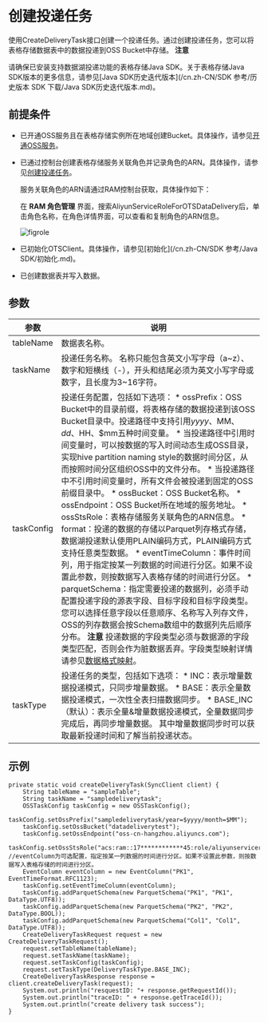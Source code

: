 创建投递任务 
===========================

使用CreateDeliveryTask接口创建一个投递任务。通过创建投递任务，您可以将表格存储数据表中的数据投递到OSS Bucket中存储。
**注意**



请确保已安装支持数据湖投递功能的表格存储Java SDK。关于表格存储Java SDK版本的更多信息，请参见[Java SDK历史迭代版本](/cn.zh-CN/SDK 参考/历史版本 SDK 下载/Java SDK历史迭代版本.md)。

前提条件 
-------------------------

* 已开通OSS服务且在表格存储实例所在地域创建Bucket。具体操作，请参见[开通OSS服务](/cn.zh-CN/快速入门/开通OSS服务.md)。

  

* 已通过控制台创建表格存储服务关联角色并记录角色的ARN。具体操作，请参见[创建投递任务](/cn.zh-CN/功能介绍/数据湖投递/快速入门.md)。

  服务关联角色的ARN请通过RAM控制台获取，具体操作如下：

  在 **RAM 角色管理** 界面，搜索AliyunServiceRoleForOTSDataDelivery后，单击角色名称，在角色详情界面，可以查看和复制角色的ARN信息。

  ![figrole](https://static-aliyun-doc.oss-accelerate.aliyuncs.com/assets/img/zh-CN/2837955061/p182906.png)
  

* 已初始化OTSClient。具体操作，请参见[初始化](/cn.zh-CN/SDK 参考/Java SDK/初始化.md)。

  

* 已创建数据表并写入数据。

  




参数 
-----------------------



|     参数     |                                                                                                                                                                                                                                                                                                                                                                                                                                                                                                                                                                         说明                                                                                                                                                                                                                                                                                                                                                                                                                                                                                                                                                                          |
|------------|-----------------------------------------------------------------------------------------------------------------------------------------------------------------------------------------------------------------------------------------------------------------------------------------------------------------------------------------------------------------------------------------------------------------------------------------------------------------------------------------------------------------------------------------------------------------------------------------------------------------------------------------------------------------------------------------------------------------------------------------------------------------------------------------------------------------------------------------------------------------------------------------------------------------------------------------------------------------------------------------------------------------------------------------------------------------------------------------------------------------------------------------------------|
| tableName  | 数据表名称。                                                                                                                                                                                                                                                                                                                                                                                                                                                                                                                                                                                                                                                                                                                                                                                                                                                                                                                                                                                                                                                                                                                                              |
| taskName   | 投递任务名称。  名称只能包含英文小写字母（a\~z）、数字和短横线（-），开头和结尾必须为英文小写字母或数字，且长度为3\~16字符。                                                                                                                                                                                                                                                                                                                                                                                                                                                                                                                                                                                                                                                                                                                                                                                                                                                                                                                                                                                                                                                                |
| taskConfig | 投递任务配置，包括如下选项： * ossPrefix：OSS Bucket中的目录前缀，将表格存储的数据投递到该OSS Bucket目录中。投递路径中支持引用$yyyy、$MM、$dd、$HH、$mm五种时间变量。 * 当投递路径中引用时间变量时，可以按数据的写入时间动态生成OSS目录，实现hive partition naming style的数据时间分区，从而按照时间分区组织OSS中的文件分布。   * 当投递路径中不引用时间变量时，所有文件会被投递到固定的OSS前缀目录中。     * ossBucket：OSS Bucket名称。   * ossEndpoint：OSS Bucket所在地域的服务地址。   * ossStsRole：表格存储服务关联角色的ARN信息。   * format：投递的数据的存储以Parquet列存格式存储，数据湖投递默认使用PLAIN编码方式，PLAIN编码方式支持任意类型数据。   * eventTimeColumn：事件时间列，用于指定按某一列数据的时间进行分区。如果不设置此参数，则按数据写入表格存储的时间进行分区。   * parquetSchema：指定需要投递的数据列，必须手动配置投递字段的源表字段、目标字段和目标字段类型。 您可以选择任意字段以任意顺序、名称写入列存文件，OSS的列存数据会按Schema数组中的数据列先后顺序分布。 **注意** 投递数据的字段类型必须与数据源的字段类型匹配，否则会作为脏数据丢弃。字段类型映射详情请参见[数据格式映射](/cn.zh-CN/功能介绍/数据湖投递/快速入门.md)。    |
| taskType   | 投递任务的类型，包括如下选项： * INC：表示增量数据投递模式，只同步增量数据。   * BASE：表示全量数据投递模式，一次性全表扫描数据同步。   * BASE_INC（默认）：表示全量\&增量数据投递模式，全量数据同步完成后，再同步增量数据。 其中增量数据同步时可以获取最新投递时间和了解当前投递状态。                                                                                                                                                                                                                                                                                                                                                                                                                                                                                                                                                                                                                                                                                                                                                                                                                                     |



示例 
-----------------------



    private static void createDeliveryTask(SyncClient client) {
        String tableName = "sampleTable";
        String taskName = "sampledeliverytask";
        OSSTaskConfig taskConfig = new OSSTaskConfig();
        taskConfig.setOssPrefix("sampledeliverytask/year=$yyyy/month=$MM");
        taskConfig.setOssBucket("datadeliverytest");
        taskConfig.setOssEndpoint("oss-cn-hangzhou.aliyuncs.com");
        taskConfig.setOssStsRole("acs:ram::17************45:role/aliyunserviceroleforotsdatadelivery"); //eventColumn为可选配置，指定按某一列数据的时间进行分区。如果不设置此参数，则按数据写入表格存储的时间进行分区。
        EventColumn eventColumn = new EventColumn("PK1", EventTimeFormat.RFC1123);
        taskConfig.setEventTimeColumn(eventColumn);
        taskConfig.addParquetSchema(new ParquetSchema("PK1", "PK1", DataType.UTF8));
        taskConfig.addParquetSchema(new ParquetSchema("PK2", "PK2", DataType.BOOL));
        taskConfig.addParquetSchema(new ParquetSchema("Col1", "Col1", DataType.UTF8));
        CreateDeliveryTaskRequest request = new CreateDeliveryTaskRequest();
        request.setTableName(tableName);
        request.setTaskName(taskName);
        request.setTaskConfig(taskConfig);
        request.setTaskType(DeliveryTaskType.BASE_INC);
        CreateDeliveryTaskResponse response = client.createDeliveryTask(request);
        System.out.println("resquestID: "+ response.getRequestId());
        System.out.println("traceID: " + response.getTraceId());
        System.out.println("create delivery task success");
    }



